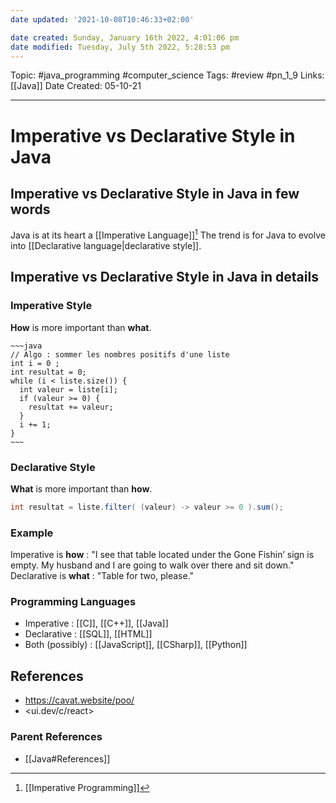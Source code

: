 ```yaml
---
date updated: '2021-10-08T10:46:33+02:00'

date created: Sunday, January 16th 2022, 4:01:06 pm
date modified: Tuesday, July 5th 2022, 5:28:53 pm
---
```


Topic: #java_programming #computer_science
Tags: #review #pn_1_9
Links: [[Java]]
Date Created: 05-10-21

---

# Imperative vs Declarative Style in Java

## Imperative vs Declarative Style in Java in few words

Java is at its heart a [[Imperative Language]][^1] The trend is for Java to evolve into [[Declarative language|declarative style]].

## Imperative vs Declarative Style in Java in details

### Imperative Style

**How** is more important than **what**.

```ad-example
~~~java
// Algo : sommer les nombres positifs d'une liste
int i = 0 ;
int resultat = 0;
while (i < liste.size()) {
  int valeur = liste[i];
  if (valeur >= 0) {
    resultat += valeur;
  }
  i += 1;
}
~~~
```

### Declarative Style

**What** is more important than **how**.

```java
int resultat = liste.filter( (valeur) -> valeur >= 0 ).sum();
```

### Example

Imperative is **how** : "I see that table located under the Gone Fishin’ sign is empty. My husband and I are going to walk over there and sit down."
Declarative is **what** : "Table for two, please."

### Programming Languages

- Imperative : [[C]], [[C++]], [[Java]]
- Declarative : [[SQL]], [[HTML]]
- Both (possibly) : [[JavaScript]], [[CSharp]], [[Python]]

## References

- <https://cavat.website/poo/>
- <ui.dev/c/react>

### Parent References

- [[Java#References]]

[^1]: [[Imperative Programming]]
